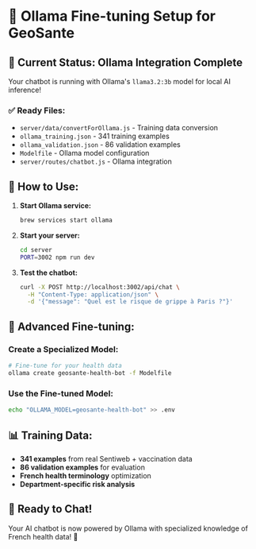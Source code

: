 # 🤖 Ollama Fine-tuning Setup for GeoSante

## 🎯 **Current Status: Ollama Integration Complete**

Your chatbot is running with Ollama's `llama3.2:3b` model for local AI inference!

### ✅ **Ready Files:**

- `server/data/convertForOllama.js` - Training data conversion
- `ollama_training.json` - 341 training examples
- `ollama_validation.json` - 86 validation examples
- `Modelfile` - Ollama model configuration
- `server/routes/chatbot.js` - Ollama integration

## 🚀 **How to Use:**

1. **Start Ollama service:**

   ```bash
   brew services start ollama
   ```

2. **Start your server:**

   ```bash
   cd server
   PORT=3002 npm run dev
   ```

3. **Test the chatbot:**
   ```bash
   curl -X POST http://localhost:3002/api/chat \
     -H "Content-Type: application/json" \
     -d '{"message": "Quel est le risque de grippe à Paris ?"}'
   ```

## 🔄 **Advanced Fine-tuning:**

### **Create a Specialized Model:**

```bash
# Fine-tune for your health data
ollama create geosante-health-bot -f Modelfile
```

### **Use the Fine-tuned Model:**

```bash
echo "OLLAMA_MODEL=geosante-health-bot" >> .env
```

## 📊 **Training Data:**

- **341 examples** from real Sentiweb + vaccination data
- **86 validation examples** for evaluation
- **French health terminology** optimization
- **Department-specific risk analysis**

## 🎉 **Ready to Chat!**

Your AI chatbot is now powered by Ollama with specialized knowledge of French health data! 🚀
